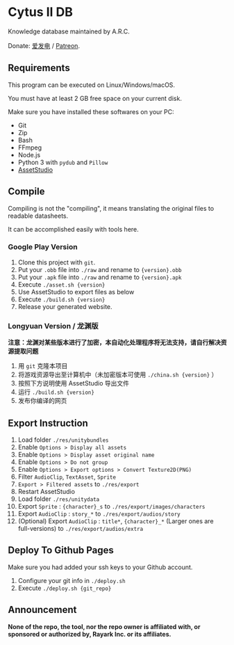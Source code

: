 # Cytus II DB

Knowledge database maintained by A.R.C.

Donate: [爱发电](https://afdian.net/@dtsdao) / [Patreon](https://www.patreon.com/dtsdao).

## Requirements

This program can be executed on Linux/Windows/macOS.

You must have at least 2 GB free space on your current disk.

Make sure you have installed these softwares on your PC:

- Git
- Zip
- Bash
- FFmpeg
- Node.js
- Python 3 with `pydub` and `Pillow`
- [AssetStudio](https://github.com/Perfare/AssetStudio)

## Compile

Compiling is not the "compiling", it means translating the original files to readable datasheets.

It can be accomplished easily with tools here.

### Google Play Version

1. Clone this project with `git`.
2. Put your `.obb` file into `./raw` and rename to `{version}.obb`
3. Put your `.apk` file into `./raw` and rename to `{version}.apk`
4. Execute `./asset.sh {version}`
5. Use AssetStudio to export files as below
6. Execute `./build.sh {version}`
7. Release your generated website.

### Longyuan Version / 龙渊版

**注意：龙渊对某些版本进行了加密，本自动化处理程序将无法支持，请自行解决资源提取问题**

1. 用 `git` 克隆本项目
2. 将游戏资源导出至计算机中（未加密版本可使用 `./china.sh {version}` ）
3. 按照下方说明使用 AssetStudio 导出文件
4. 运行 `./build.sh {version}`
5. 发布你编译的网页

## Export Instruction

1.  Load folder `./res/unitybundles`
2.  Enable `Options > Display all assets`
3.  Enable `Options > Display asset original name`
4.  Enable `Options > Do not group`
5.  Enable `Options > Export options > Convert Texture2D(PNG)`
6.  Filter `AudioClip`, `TextAsset`, `Sprite`
7.  `Export > Filtered assets` to `./res/export`
8.  Restart AssetStudio
9.  Load folder `./res/unitydata`
10. Export `Sprite` : `{character}_s` to `./res/export/images/characters`
11. Export `AudioClip` : `story_*` to `./res/export/audios/story`
12. (Optional) Export `AudioClip` : `title*`, `{character}_*` (Larger ones are full-versions) to `./res/export/audios/extra`

## Deploy To Github Pages

Make sure you had added your ssh keys to your Github account.

1. Configure your git info in `./deploy.sh`
2. Execute `./deploy.sh {git_repo}`

## Announcement

**None of the repo, the tool, nor the repo owner is affiliated with, or sponsored or authorized by, Rayark Inc. or its affiliates.**